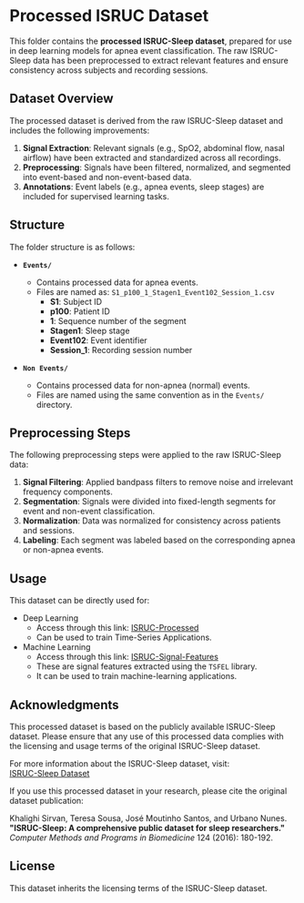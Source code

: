 # Processed ISRUC Dataset

This folder contains the **processed ISRUC-Sleep dataset**, prepared for use in deep learning models for apnea event classification. The raw ISRUC-Sleep data has been preprocessed to extract relevant features and ensure consistency across subjects and recording sessions.

## Dataset Overview

The processed dataset is derived from the raw ISRUC-Sleep dataset and includes the following improvements:

1. **Signal Extraction**: Relevant signals (e.g., SpO2, abdominal flow, nasal airflow) have been extracted and standardized across all recordings.
2. **Preprocessing**: Signals have been filtered, normalized, and segmented into event-based and non-event-based data.
3. **Annotations**: Event labels (e.g., apnea events, sleep stages) are included for supervised learning tasks.

## Structure

The folder structure is as follows:

- **`Events/`**
  - Contains processed data for apnea events.
  - Files are named as:
    `S1_p100_1_Stagen1_Event102_Session_1.csv`
    - **S1**: Subject ID
    - **p100**: Patient ID
    - **1**: Sequence number of the segment
    - **Stagen1**: Sleep stage
    - **Event102**: Event identifier
    - **Session_1**: Recording session number

- **`Non Events/`**
  - Contains processed data for non-apnea (normal) events.
  - Files are named using the same convention as in the `Events/` directory.

## Preprocessing Steps

The following preprocessing steps were applied to the raw ISRUC-Sleep data:

1. **Signal Filtering**: Applied bandpass filters to remove noise and irrelevant frequency components.
2. **Segmentation**: Signals were divided into fixed-length segments for event and non-event classification.
3. **Normalization**: Data was normalized for consistency across patients and sessions.
4. **Labeling**: Each segment was labeled based on the corresponding apnea or non-apnea events.

## Usage

This dataset can be directly used for:

- Deep Learning
  - Access through this link: [ISRUC-Processed](https://www.kaggle.com/datasets/rishitjakharia/isruc-processed)
  - Can be used to train Time-Series Applications.
- Machine Learning
  - Access through this link: [ISRUC-Signal-Features](https://www.kaggle.com/datasets/rishitjakharia/isurc-signal-features)
  - These are signal features extracted using the `TSFEL` library.
  - It can be used to train machine-learning applications.

## Acknowledgments

This processed dataset is based on the publicly available ISRUC-Sleep dataset. Please ensure that any use of this processed data complies with the licensing and usage terms of the original ISRUC-Sleep dataset.

For more information about the ISRUC-Sleep dataset, visit:  
[ISRUC-Sleep Dataset](https://sleeptight.isr.uc.pt/)

If you use this processed dataset in your research, please cite the original dataset publication:

Khalighi Sirvan, Teresa Sousa, José Moutinho Santos, and Urbano Nunes.  
**"ISRUC-Sleep: A comprehensive public dataset for sleep researchers."**  
*Computer Methods and Programs in Biomedicine* 124 (2016): 180-192.

## License

This dataset inherits the licensing terms of the ISRUC-Sleep dataset.
